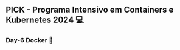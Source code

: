 ## PICK - Programa Intensivo em Containers e Kubernetes 2024 :computer: 

### Day-6 Docker :rocket:

